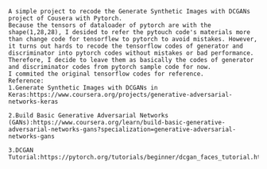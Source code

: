     A simple project to recode the Generate Synthetic Images with DCGANs project of Cousera with Pytorch.
    Because the tensors of dataloader of pytorch are with the shape(1,28,28), I desided to refer the pytouch code's materials more than change code for tensorflew to pytorch to avoid mistakes. However, it turns out hards to recode the tensorflow codes of generator and discriminator into pytorch codes without mistakes or bad performance. Therefore, I decide to leave them as basically the codes of generator and discriminator codes from pytorch sample code for now.
    I commited the original tensorflow codes for reference.
    Reference:
    1.Generate Synthetic Images with DCGANs in Keras:https://www.coursera.org/projects/generative-adversarial-networks-keras
    
    2.Build Basic Generative Adversarial Networks (GANs):https://www.coursera.org/learn/build-basic-generative-adversarial-networks-gans?specialization=generative-adversarial-networks-gans
    
    3.DCGAN Tutorial:https://pytorch.org/tutorials/beginner/dcgan_faces_tutorial.html
